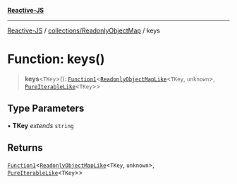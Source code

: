 [**Reactive-JS**](../../../README.md)

***

[Reactive-JS](../../../README.md) / [collections/ReadonlyObjectMap](../README.md) / keys

# Function: keys()

> **keys**\<`TKey`\>(): [`Function1`](../../../functions/type-aliases/Function1.md)\<[`ReadonlyObjectMapLike`](../../type-aliases/ReadonlyObjectMapLike.md)\<`TKey`, `unknown`\>, [`PureIterableLike`](../../../computations/interfaces/PureIterableLike.md)\<`TKey`\>\>

## Type Parameters

• **TKey** *extends* `string`

## Returns

[`Function1`](../../../functions/type-aliases/Function1.md)\<[`ReadonlyObjectMapLike`](../../type-aliases/ReadonlyObjectMapLike.md)\<`TKey`, `unknown`\>, [`PureIterableLike`](../../../computations/interfaces/PureIterableLike.md)\<`TKey`\>\>
